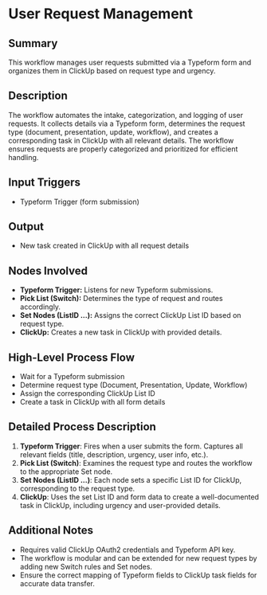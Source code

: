 # User Request Management

## Summary
This workflow manages user requests submitted via a Typeform form and organizes them in ClickUp based on request type and urgency.

## Description
The workflow automates the intake, categorization, and logging of user requests. It collects details via a Typeform form, determines the request type (document, presentation, update, workflow), and creates a corresponding task in ClickUp with all relevant details. The workflow ensures requests are properly categorized and prioritized for efficient handling.

## Input Triggers
- Typeform Trigger (form submission)

## Output
- New task created in ClickUp with all request details

## Nodes Involved
- **Typeform Trigger:** Listens for new Typeform submissions.
- **Pick List (Switch):** Determines the type of request and routes accordingly.
- **Set Nodes (ListID ...):** Assigns the correct ClickUp List ID based on request type.
- **ClickUp:** Creates a new task in ClickUp with provided details.

## High-Level Process Flow
- Wait for a Typeform submission
- Determine request type (Document, Presentation, Update, Workflow)
- Assign the corresponding ClickUp List ID
- Create a task in ClickUp with all form details

## Detailed Process Description
1. **Typeform Trigger**: Fires when a user submits the form. Captures all relevant fields (title, description, urgency, user info, etc.).
2. **Pick List (Switch)**: Examines the request type and routes the workflow to the appropriate Set node.
3. **Set Nodes (ListID ...)**: Each node sets a specific List ID for ClickUp, corresponding to the request type.
4. **ClickUp**: Uses the set List ID and form data to create a well-documented task in ClickUp, including urgency and user-provided details.

## Additional Notes
- Requires valid ClickUp OAuth2 credentials and Typeform API key.
- The workflow is modular and can be extended for new request types by adding new Switch rules and Set nodes.
- Ensure the correct mapping of Typeform fields to ClickUp task fields for accurate data transfer.
